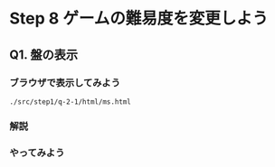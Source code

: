 # Step 8 ゲームの難易度を変更しよう

## Q1. 盤の表示
### ブラウザで表示してみよう
```
./src/step1/q-2-1/html/ms.html
```

### 解説


### やってみよう
